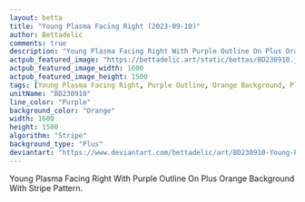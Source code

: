 ```yaml
---
layout: betta
title: "Young Plasma Facing Right (2023-09-10)"
author: Bettadelic
comments: true
description: "Young Plasma Facing Right With Purple Outline On Plus Orange Background With Stripe Pattern."
actpub_featured_image: "https://bettadelic.art/static/bettas/BD230910.jpg"
actpub_featured_image_width: 1600
actpub_featured_image_height: 1500
tags: [Young Plasma Facing Right, Purple Outline, Orange Background, Plus Background Pattern, Stripe Pattern, September 2023]
unitName: "BD230910"
line_color: "Purple"
background_color: "Orange"
width: 1600
height: 1500
algorithm: "Stripe"
background_type: "Plus"
deviantart: "https://www.deviantart.com/bettadelic/art/BD230910-Young-Plasma-Facing-Right-2023-09-10-981881829"
---
```


Young Plasma Facing Right With Purple Outline On Plus Orange Background With Stripe Pattern.
